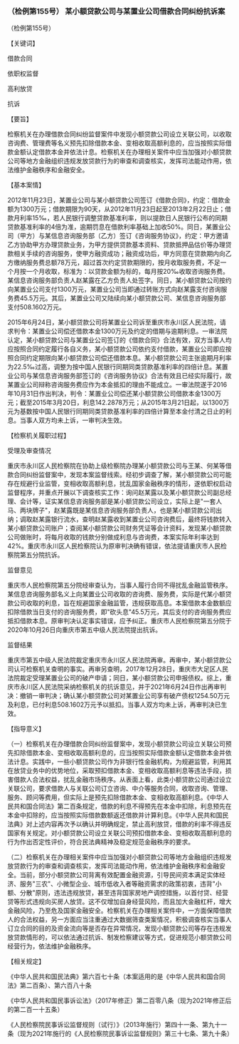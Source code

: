 ### （检例第155号） 某小额贷款公司与某置业公司借款合同纠纷抗诉案

（检例第155号）

【关键词】

借款合同

依职权监督

高利放贷

抗诉

【要旨】

检察机关在办理借款合同纠纷监督案件中发现小额贷款公司设立关联公司，以收取咨询费、管理费等名义预先扣除借款本金、变相收取高额利息的，应当按照实际借款金额认定借款本金并依法计息。检察机关在办理相关案件中应当加强对小额贷款公司等地方金融组织违规发放贷款行为的审查和调查核实，发挥司法能动作用，依法维护金融秩序和金融安全。

【基本案情】

2012年11月23日，某置业公司与某小额贷款公司签订《借款合同》，约定：借款金额为1300万元；借款期限为90天，从2012年11月23日起至2013年2月22日止；借款月利率15‰，若人民银行调整贷款基准利率，则以提款日人民银行公布的同期贷款基准利率的4倍为准，逾期罚息在借款利率基础上加收50%。同日，某置业公司（甲方）与某信息咨询服务部（乙方）签订《咨询服务协议》，约定：甲方邀请乙方协助甲方办理贷款业务，为甲方提供贷款基本资料、贷款抵押品估价等办理贷款相关手续的咨询服务，使甲方融资成功；融资成功后，甲方同意在贷款期内向乙方缴纳服务费总额78万元，超过首次约定贷款期限的，按月收取服务费，不足一个月按一个月收取，标准为：以贷款金额为标的，每月按20‰收取咨询服务费。某信息咨询服务部负责人赵某露在乙方负责人处签字。同日，某小额贷款公司按约向某置业公司支付1300万元，某置业公司当即通过转账方式向赵某露支付咨询服务费45.5万元。其后，某置业公司又陆续向某小额贷款公司、某信息咨询服务部支付508.1602万元。

2015年6月24日，某小额贷款公司将某置业公司诉至重庆市永川区人民法院，请求判令：某置业公司偿还借款本金1300万元及约定的借期与逾期利息。一审法院认定，某小额贷款公司与某置业公司签订的《借款合同》合法有效，双方当事人均应按照合同约定履行各自义务，某小额贷款公司依约支付借款，某置业公司即应按照合同约定期限向某小额贷款公司偿还借款本息。某小额贷款公司主张逾期月利率为22.5‰过高，调整为按中国人民银行同期同类贷款基准利率的四倍计息。某置业公司与某信息咨询服务部签订的《咨询服务协议》合法有效且已经实际履行，故某置业公司辩称咨询服务费应作为本金抵扣的理由不能成立。一审法院遂于2016年10月31日作出判决，判令：某置业公司偿还某小额贷款公司借款本金1300万元；截至2015年3月20日，利息142.2878万元；从2015年3月21日起，以1300万元为基数按中国人民银行同期同类贷款基准利率的四倍计算至本金付清之日止的利息。当事人双方均未上诉，一审判决生效。

【检察机关履职过程】

受理及审查情况

重庆市永川区人民检察院在协助上级检察院办理某小额贷款公司与王某、何某等借款合同纠纷监督案中，发现本案监督线索。经初步调查了解，某小额贷款公司可能存在规避行业监管，变相收取高额利息，扰乱国家金融秩序的情形，遂依职权启动监督程序，并重点开展以下调查核实工作：询问赵某露以及某小额贷款公司副总经理、会计等，证实某信息咨询服务部是某小额贷款公司设立，实际上是"一套人马、两块牌子"，赵某露既是某信息咨询服务部负责人，也是某小额贷款公司出纳；调取赵某露银行流水，查明赵某露收到某置业公司咨询费后，最终将钱款转入某小额贷款公司账户；查阅某小额贷款公司财务凭证等会计资料，发现某小额贷款公司做账时，将每月收取的钱款分别做成利息与咨询费，本案实际年利率达到42%。重庆市永川区人民检察院认为原审判决确有错误，依法提请重庆市人民检察院第五分院抗诉。

监督意见

重庆市人民检察院第五分院经审查认为，当事人履行合同不得扰乱金融监管秩序。某信息咨询服务部名义上向某置业公司收取的咨询费、服务费，实际是代某小额贷款公司收取的利息，旨在规避国家金融监管，违规获取高息。本案借款本金数额应扣除借款当日支付的咨询服务费，即"砍头息"45.5万元，其后支付的咨询服务费应抵扣借款本息。原审判决认定事实错误，应予纠正。重庆市人民检察院第五分院于2020年10月26日向重庆市第五中级人民法院提出抗诉。

监督结果

重庆市第五中级人民法院裁定重庆市永川区人民法院再审。再审中，某小额贷款公司认可检察机关查明的事实。再审另查明，2017年12月28日，重庆市大足区人民法院裁定受理某置业公司的破产申请；同日，某小额贷款公司申报债权。综上，重庆市永川区人民法院采纳检察机关的抗诉意见，并于2021年6月24日作出再审判决：撤销一审判决；确认某小额贷款公司对某置业公司享有破产债权1254.50万元及利息，已付利息508.1602万元予以抵扣。当事人双方均未上诉，再审判决已生效。

【指导意义】

（一）检察机关在办理借款合同纠纷监督案中，发现小额贷款公司设立关联公司预先扣除借款本金、变相收取高额利息的，应当按照实际借款金额认定借款本金并依法计息。实践中，一些小额贷款公司作为非银行性金融机构，为规避监管，利用其在放贷业务中的优势地位，采取预扣借款本金、变相收取高额利息等违法手段，损害借款人合法权益，扰乱金融市场秩序。从表面上看，此类小额贷款公司通过设立关联公司，要求借款人与关联公司订立咨询、中介等服务合同，收取咨询、管理、服务、顾问等费用，但实际上是预先扣除借款本金、变相收取高额利息。《中华人民共和国合同法》第二百条规定，借款的利息不得预先在本金中扣除，利息预先在本金中扣除的，应当按照实际借款数额返还借款并计算利息。《中华人民共和国民法典》对上述内容再次予以确认并明确规定，禁止高利放贷，借款的利率不得违反国家有关规定。对小额贷款公司设立关联公司预扣借款本金、变相收取高额利息的行为作出否定性评价，符合民法典精神及稳定规范金融秩序的要求。

（二）检察机关在办理相关案件中应当加强对小额贷款公司等地方金融组织违规发放贷款行为的审查和调查核实，发挥司法能动作用，依法维护金融秩序和金融安全。当前，部分小额贷款公司背离有效配置金融资源，引导民间资本满足实体经济、服务"三农"、小微型企业、城市低收入者等融资需求的政策初衷，违背"小额、分散"原则，违法违规放贷，甚至违背国家房地产调控措施，以首付贷、经营贷等形式违规向买房人放贷。这不仅增加自身经营风险，而且加大金融杠杆，增大金融风险，乃至危及国家金融安全。检察机关在办理相关案件中，一方面保障借款人的合法权益，另一方面应当注重通过大数据筛查类案情况，积极调查核实当事人订立合同的目的及资金流向等是否存在异常情况，发现小额贷款公司等存在违规发放贷款情形的，可以依法通过抗诉、制发检察建议等方式，促进规范小额贷款公司经营行为，依法维护金融秩序。

【相关规定】

《中华人民共和国民法典》第六百七十条（本案适用的是《中华人民共和国合同法》第二百条）、第六百八十条

《中华人民共和国民事诉讼法》（2017年修正）第二百零八条（现为2021年修正后的第二百一十五条）

《人民检察院民事诉讼监督规则（试行）》（2013年施行）第四十一条、第九十一条（现为2021年施行的《人民检察院民事诉讼监督规则》第三十七条、第九十条）
